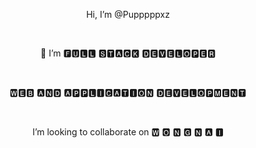 <p align="center">Hi, I’m @Pupppppxz</p></br/>
<p align="center">👀 I’m 🅵🆄🅻🅻 🆂🆃🅰🅲🅺 🅳🅴🆅🅴🅻🅾🅿🅴🆁</p></br/>
<p align="center">🆆🅴🅱 🅰🅽🅳 🅰🅿🅿🅻🅸🅲🅰🆃🅸🅾🅽 🅳🅴🆅🅴🅻🅾🅿🅼🅴🅽🆃</p></br/>
<p align="center">I’m looking to collaborate on 🆆 🅾 🅽 🅶 🅽 🅰 🅸</p></br/>

<!---
Pupppppxz/Pupppppxz is a ✨ special ✨ repository because its `README.md` (this file) appears on your GitHub profile.
You can click the Preview link to take a look at your changes.
--->
